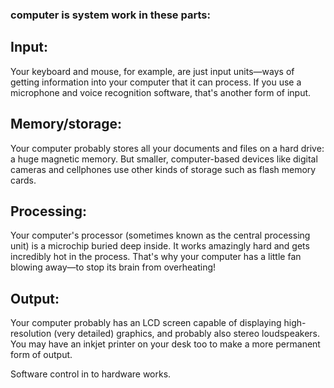 ### computer is system work in these parts:
## Input: 
Your keyboard and mouse, for example, are just input units—ways of getting information into 
your computer that it can process. If you use a microphone and voice recognition software, that's another form of input.
## Memory/storage:
Your computer probably stores all your documents and files on a hard drive: a huge magnetic memory. But smaller, 
computer-based devices like digital cameras and cellphones use other kinds of storage such as flash memory cards.
## Processing:
Your computer's processor (sometimes known as the central processing unit) is a microchip buried deep inside.
It works amazingly hard and gets incredibly hot in the process. That's why your computer has a little fan blowing away—to
stop its brain from overheating!
## Output:
Your computer probably has an LCD screen capable of displaying high-resolution (very detailed) graphics,
and probably also stereo loudspeakers. You may have an inkjet printer on your desk too to make a more permanent form of output.

Software control in to hardware works.

